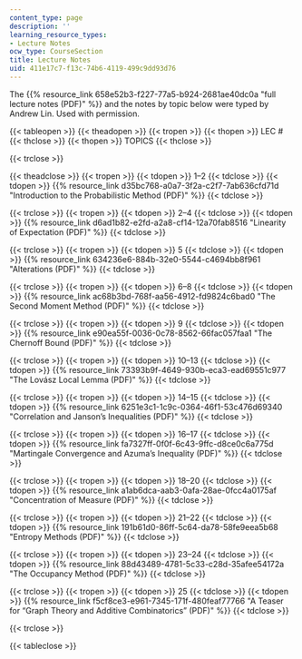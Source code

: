 ```yaml
---
content_type: page
description: ''
learning_resource_types:
- Lecture Notes
ocw_type: CourseSection
title: Lecture Notes
uid: 411e17c7-f13c-74b6-4119-499c9dd93d76
---
```


The {{% resource_link 658e52b3-f227-77a5-b924-2681ae40dc0a "full lecture notes (PDF)" %}} and the notes by topic below were typed by Andrew Lin. Used with permission.

{{< tableopen >}}
{{< theadopen >}}
{{< tropen >}}
{{< thopen >}}
LEC #
{{< thclose >}}
{{< thopen >}}
TOPICS
{{< thclose >}}

{{< trclose >}}

{{< theadclose >}}
{{< tropen >}}
{{< tdopen >}}
1–2
{{< tdclose >}}
{{< tdopen >}}
{{% resource_link d35bc768-a0a7-3f2a-c2f7-7ab636cfd71d "Introduction to the Probabilistic Method (PDF)" %}}
{{< tdclose >}}

{{< trclose >}}
{{< tropen >}}
{{< tdopen >}}
2–4
{{< tdclose >}}
{{< tdopen >}}
{{% resource_link d6ad1b82-e2fd-a2a8-cf14-12a70fab8516 "Linearity of Expectation (PDF)" %}}
{{< tdclose >}}

{{< trclose >}}
{{< tropen >}}
{{< tdopen >}}
5
{{< tdclose >}}
{{< tdopen >}}
{{% resource_link 634236e6-884b-32e0-5544-c4694bb8f961 "Alterations (PDF)" %}}
{{< tdclose >}}

{{< trclose >}}
{{< tropen >}}
{{< tdopen >}}
6–8
{{< tdclose >}}
{{< tdopen >}}
{{% resource_link ac68b3bd-768f-aa56-4912-fd9824c6bad0 "The Second Moment Method (PDF)" %}}
{{< tdclose >}}

{{< trclose >}}
{{< tropen >}}
{{< tdopen >}}
9
{{< tdclose >}}
{{< tdopen >}}
{{% resource_link e90ea55f-0036-0c78-8562-66fac057faa1 "The Chernoff Bound (PDF)" %}}
{{< tdclose >}}

{{< trclose >}}
{{< tropen >}}
{{< tdopen >}}
10–13
{{< tdclose >}}
{{< tdopen >}}
{{% resource_link 73393b9f-4649-930b-eca3-ead69551c977 "The Lovász Local Lemma (PDF)" %}}
{{< tdclose >}}

{{< trclose >}}
{{< tropen >}}
{{< tdopen >}}
14–15
{{< tdclose >}}
{{< tdopen >}}
{{% resource_link 6251e3c1-1c9c-0364-46f1-53c476d69340 "Correlation and Janson’s Inequalities (PDF)" %}}
{{< tdclose >}}

{{< trclose >}}
{{< tropen >}}
{{< tdopen >}}
16–17
{{< tdclose >}}
{{< tdopen >}}
{{% resource_link fa7327ff-0f0f-6c43-9ffc-d8ce0c6a775d "Martingale Convergence and Azuma’s Inequality (PDF)" %}}
{{< tdclose >}}

{{< trclose >}}
{{< tropen >}}
{{< tdopen >}}
18–20
{{< tdclose >}}
{{< tdopen >}}
{{% resource_link a1ab6dca-aab3-0afa-28ae-0fcc4a0175af "Concentration of Measure (PDF)" %}}
{{< tdclose >}}

{{< trclose >}}
{{< tropen >}}
{{< tdopen >}}
21–22
{{< tdclose >}}
{{< tdopen >}}
{{% resource_link 191b61d0-86ff-5c64-da78-58fe9eea5b68 "Entropy Methods (PDF)" %}}
{{< tdclose >}}

{{< trclose >}}
{{< tropen >}}
{{< tdopen >}}
23–24
{{< tdclose >}}
{{< tdopen >}}
{{% resource_link 88d43489-4781-5c33-c28d-35afee54172a "The Occupancy Method (PDF)" %}}
{{< tdclose >}}

{{< trclose >}}
{{< tropen >}}
{{< tdopen >}}
25
{{< tdclose >}}
{{< tdopen >}}
{{% resource_link f5cf8ce3-e961-7345-171f-480feaf77766 "A Teaser for “Graph Theory and Additive Combinatorics” (PDF)" %}}
{{< tdclose >}}

{{< trclose >}}

{{< tableclose >}}